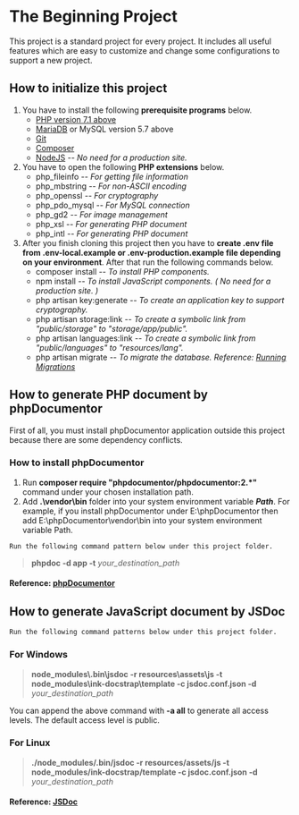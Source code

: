 # The Beginning Project
This project is a standard project for every project. 
It includes all useful features which are easy to customize and change some configurations to support a new project.

## How to initialize this project
1. You have to install the following **prerequisite programs** below.
    - [PHP version 7.1 above](http://php.net/downloads.php)
    - [MariaDB](https://mariadb.org/download/) or MySQL version 5.7 above 
    - [Git](https://www.git-scm.com/download)
    - [Composer](https://getcomposer.org/download/)
    - [NodeJS](https://nodejs.org/en/download/) *-- No need for a production site.*
1. You have to open the following **PHP extensions** below.
    - php_fileinfo *-- For getting file information*
    - php_mbstring *-- For non-ASCII encoding*
    - php_openssl *-- For cryptography*
    - php_pdo_mysql *-- For MySQL connection*
    - php_gd2 *-- For image management*
    - php_xsl *-- For generating PHP document*
    - php_intl *-- For generating PHP document*
1. After you finish cloning this project then you have to **create .env file from .env-local.example or .env-production.example file 
   depending on your environment**. After that run the following commands below.
    - composer install *-- To install PHP components.*
    - npm install *-- To install JavaScript components. ( No need for a production site. )*
    - php artisan key:generate *-- To create an application key to support cryptography.*
    - php artisan storage:link *-- To create a symbolic link from "public/storage" to "storage/app/public".*
    - php artisan languages:link *-- To create a symbolic link from "public/languages" to "resources/lang".*
    - php artisan migrate *-- To migrate the database. Reference: [Running Migrations](https://laravel.com/docs/5.4/migrations#running-migrations)*

## How to generate PHP document by phpDocumentor
First of all, you must install phpDocumentor application outside this project because there are some dependency conflicts.
### How to install phpDocumentor
1. Run **composer require "phpdocumentor/phpdocumentor:2.\*"** command under your chosen installation path.
1. Add **.\vendor\bin** folder into your system environment variable *__Path__*.
    For example, if you install phpDocumentor under E:\phpDocumentor then add E:\phpDocumentor\vendor\bin into your system environment variable Path.

`Run the following command pattern below under this project folder.`
> **phpdoc -d app -t** *your_destination_path*
#### Reference: [phpDocumentor](https://phpdoc.org/docs/latest/index.html)

## How to generate JavaScript document by JSDoc
`Run the following command patterns below under this project folder.`

### For Windows
> **node_modules\\.bin\\jsdoc -r resources\\assets\\js -t node_modules\\ink-docstrap\\template -c jsdoc.conf.json -d** *your_destination_path*

You can append the above command with **-a all** to generate all access levels. The default access level is public.

### For Linux
> **./node_modules/.bin/jsdoc -r resources/assets/js -t node_modules/ink-docstrap/template -c jsdoc.conf.json -d** *your_destination_path*
#### Reference: [JSDoc](http://usejsdoc.org)
